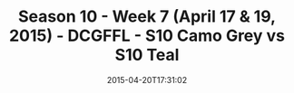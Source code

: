 ---
title: Season 10 - Week 7 (April 17 & 19, 2015) - DCGFFL - S10 Camo Grey vs S10 Teal
teams-score:
- team: _teams/s10-camo-grey.md
  score:
- team: _teams/s10-teal.md
  score: 14
mvp: Cole W. (Camo Grey), TJ R. (Teal)
game-ball: N/A
season: 10
week: 7
date: '2015-04-20T17:31:02'
pageid: season-10-week-7-4423-vs-4446
---
